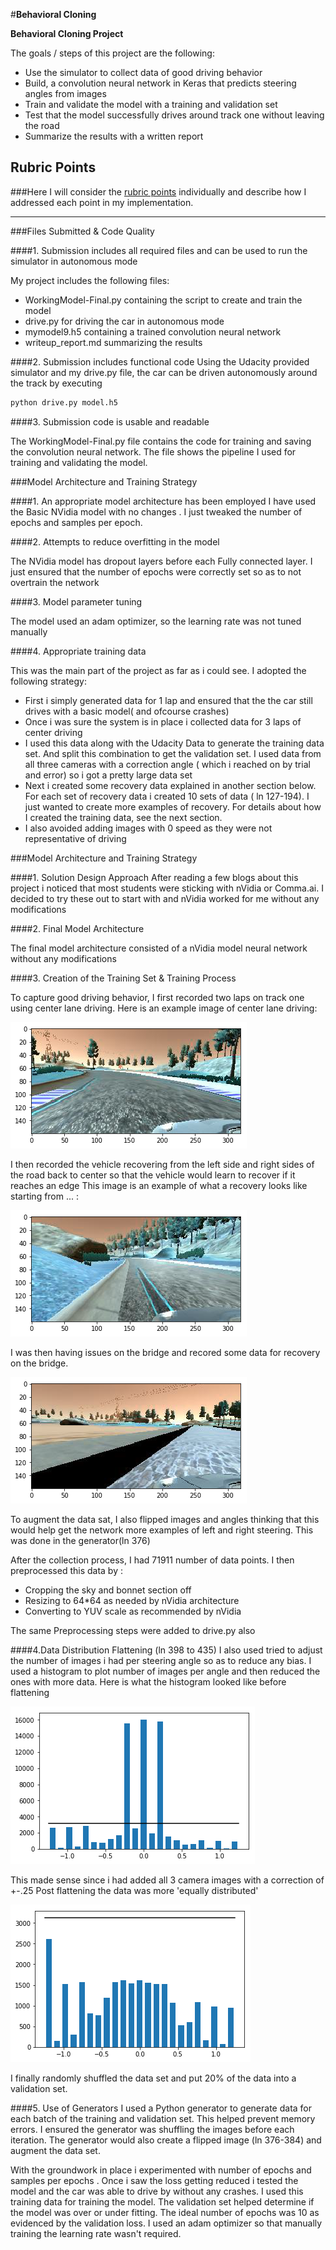 #**Behavioral Cloning** 


**Behavioral Cloning Project**

The goals / steps of this project are the following:
* Use the simulator to collect data of good driving behavior
* Build, a convolution neural network in Keras that predicts steering angles from images
* Train and validate the model with a training and validation set
* Test that the model successfully drives around track one without leaving the road
* Summarize the results with a written report


[//]: # (Image References)

[image1]: ./Images/Center.png "Center Driving "
[image2]: ./Images/recovery.png "recovery"
[image3]: ./Images/bridgerecovery.png "Recovery Image"
[image4]: ./Images/alldata.png "all data"
[image5]: ./Images/filtereddata.png "all data"



## Rubric Points
###Here I will consider the [rubric points](https://review.udacity.com/#!/rubrics/432/view) individually and describe how I addressed each point in my implementation.  

---
###Files Submitted & Code Quality

####1. Submission includes all required files and can be used to run the simulator in autonomous mode

My project includes the following files:
* WorkingModel-Final.py containing the script to create and train the model
* drive.py for driving the car in autonomous mode
* mymodel9.h5 containing a trained convolution neural network 
* writeup_report.md  summarizing the results

####2. Submission includes functional code
Using the Udacity provided simulator and my drive.py file, the car can be driven autonomously around the track by executing 
```sh
python drive.py model.h5
```

####3. Submission code is usable and readable

The WorkingModel-Final.py  file contains the code for training and saving the convolution neural network. The file shows the pipeline I used for training and validating the model.

###Model Architecture and Training Strategy

####1. An appropriate model architecture has been employed
I have used the Basic NVidia model with no changes . I just tweaked the number of epochs and samples per epoch.

####2. Attempts to reduce overfitting in the model

The NVidia model has dropout layers before each Fully connected layer. I just ensured that the number of epochs were correctly set so as to not overtrain the network

####3. Model parameter tuning

The model used an adam optimizer, so the learning rate was not tuned manually

####4. Appropriate training data

This was the main part of the project as far as i could see. I adopted the following strategy:
* First i simply generated data for 1 lap and ensured that the the car still drives with a basic model( and ofcourse crashes)
* Once i was sure the system is in place i collected data for 3 laps of center driving
* I used this data along with the Udacity Data to generate the training data set. And split this combination to get the validation set. I used data from all three cameras with a correction angle ( which i reached on by trial and error) so i got a pretty large data set
* Next i created some recovery data explained in another section below. For each set of recovery data i created 10 sets of data ( ln 127-194). I just wanted to create more examples of recovery.
For details about how I created the training data, see the next section. 
* I also avoided adding images with 0 speed as they were not representative of driving

###Model Architecture and Training Strategy

####1. Solution Design Approach
After reading a few blogs about this project i noticed that most students were sticking with nVidia or Comma.ai. I decided to try these out to start with and nVidia worked for me without any modifications

####2. Final Model Architecture

The final model architecture  consisted of a nVidia model neural network without any modifications


####3. Creation of the Training Set & Training Process

To capture good driving behavior, I first recorded two laps on track one using center lane driving. Here is an example image of center lane driving:

![alt text][image1]

I then recorded the vehicle recovering from the left side and right sides of the road back to center so that the vehicle would learn to recover if it reaches an edge This image is an example of what a recovery looks like starting from ... :

![alt text][image2]

I was then having issues on the bridge and recored some data for recovery on the bridge.

![alt text][image3]

To augment the data sat, I also flipped images and angles thinking that this would help get the network more examples of left and right steering. This was done in the generator(ln 376)

After the collection process, I had 71911 number of data points. I then preprocessed this data by :
* Cropping the sky and bonnet section off
* Resizing to 64*64 as needed by nVidia architecture
* Converting to YUV scale as recommended by nVidia

The same Preprocessing steps were added to drive.py also

####4.Data Distribution Flattening
(ln 398 to 435)
I also used tried to adjust the number of images i had per steering angle so as to reduce any bias. I used a histogram to plot number of images per angle and then reduced the ones with more data.
Here is what the histogram looked like before flattening

![alt text][image4]

This made sense since i had added all 3 camera images with a correction of +-.25
Post flattening the data was more 'equally distributed'

![alt text][image5]


I finally randomly shuffled the data set and put 20% of the data into a validation set. 

####5. Use of Generators
I used a Python generator to generate data for each batch of the training and validation set. This helped prevent memory errors. I ensured the generator was shuffling the images before each iteration. The generator would also create a flipped image (ln 376-384) and augment the data set.

With the groundwork in place i experimented with number of epochs and samples per epochs . Once i saw the loss getting reduced i tested the model and the car was able to drive by without any crashes. 
I used this training data for training the model. The validation set helped determine if the model was over or under fitting. The ideal number of epochs was 10 as evidenced by the validation loss. I used an adam optimizer so that manually training the learning rate wasn't required.
